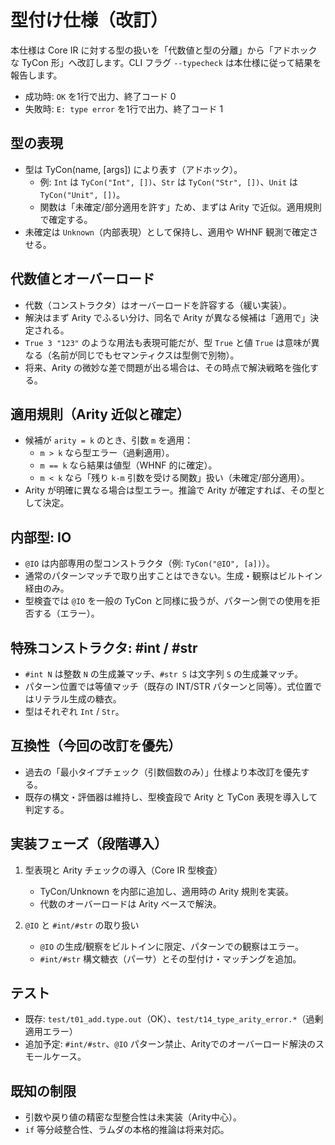 # 型付け仕様（改訂）

本仕様は Core IR に対する型の扱いを「代数値と型の分離」から「アドホックな TyCon 形」へ改訂します。CLI フラグ `--typecheck` は本仕様に従って結果を報告します。

- 成功時: `OK` を1行で出力、終了コード 0
- 失敗時: `E: type error` を1行で出力、終了コード 1

## 型の表現

- 型は TyCon(name, [args]) により表す（アドホック）。
  - 例: `Int` は `TyCon("Int", [])`、`Str` は `TyCon("Str", [])`、`Unit` は `TyCon("Unit", [])`。
  - 関数は「未確定/部分適用を許す」ため、まずは Arity で近似。適用規則で確定する。
- 未確定は `Unknown`（内部表現）として保持し、適用や WHNF 観測で確定させる。

## 代数値とオーバーロード

- 代数（コンストラクタ）はオーバーロードを許容する（緩い実装）。
- 解決はまず Arity でふるい分け、同名で Arity が異なる候補は「適用で」決定される。
- `True 3 "123"` のような用法も表現可能だが、型 `True` と値 `True` は意味が異なる（名前が同じでもセマンティクスは型側で別物）。
- 将来、Arity の微妙な差で問題が出る場合は、その時点で解決戦略を強化する。

## 適用規則（Arity 近似と確定）

- 候補が `arity = k` のとき、引数 `m` を適用：
  - `m > k` なら型エラー（過剰適用）。
  - `m == k` なら結果は値型（WHNF 的に確定）。
  - `m < k` なら「残り `k-m` 引数を受ける関数」扱い（未確定/部分適用）。
- Arity が明確に異なる場合は型エラー。推論で Arity が確定すれば、その型として決定。

## 内部型: IO

- `@IO` は内部専用の型コンストラクタ（例: `TyCon("@IO", [a])`）。
- 通常のパターンマッチで取り出すことはできない。生成・観察はビルトイン経由のみ。
- 型検査では `@IO` を一般の TyCon と同様に扱うが、パターン側での使用を拒否する（エラー）。

## 特殊コンストラクタ: #int / #str

- `#int N` は整数 `N` の生成兼マッチ、`#str S` は文字列 `S` の生成兼マッチ。
- パターン位置では等値マッチ（既存の INT/STR パターンと同等）。式位置ではリテラル生成の糖衣。
- 型はそれぞれ `Int` / `Str`。

## 互換性（今回の改訂を優先）

- 過去の「最小タイプチェック（引数個数のみ）」仕様より本改訂を優先する。
- 既存の構文・評価器は維持し、型検査段で Arity と TyCon 表現を導入して判定する。

## 実装フェーズ（段階導入）

1. 型表現と Arity チェックの導入（Core IR 型検査）
   - TyCon/Unknown を内部に追加し、適用時の Arity 規則を実装。
   - 代数のオーバーロードは Arity ベースで解決。

2. `@IO` と `#int/#str` の取り扱い
   - `@IO` の生成/観察をビルトインに限定、パターンでの観察はエラー。
   - `#int/#str` 構文糖衣（パーサ）とその型付け・マッチングを追加。

## テスト

- 既存: `test/t01_add.type.out`（OK）、`test/t14_type_arity_error.*`（過剰適用エラー）
- 追加予定: `#int/#str`、`@IO` パターン禁止、Arityでのオーバーロード解決のスモールケース。

## 既知の制限

- 引数や戻り値の精密な型整合性は未実装（Arity中心）。
- `if` 等分岐整合性、ラムダの本格的推論は将来対応。
